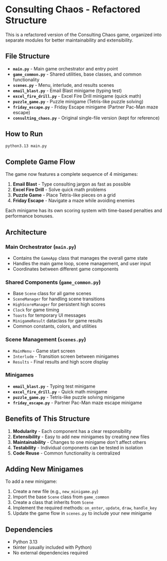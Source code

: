 # Consulting Chaos - Refactored Structure

This is a refactored version of the Consulting Chaos game, organized into separate modules for better maintainability and extensibility.

## File Structure

- **`main.py`** - Main game orchestrator and entry point
- **`game_common.py`** - Shared utilities, base classes, and common functionality
- **`scenes.py`** - Menu, interlude, and results scenes
- **`email_blast.py`** - Email Blast minigame (typing test)
- **`excel_fire_drill.py`** - Excel Fire Drill minigame (quick math)
- **`puzzle_game.py`** - Puzzle minigame (Tetris-like puzzle solving)
- **`friday_escape.py`** - Friday Escape minigame (Partner Pac-Man maze escape)
- **`consulting_chaos.py`** - Original single-file version (kept for reference)

## How to Run

```bash
python3.13 main.py
```

## Complete Game Flow

The game now features a complete sequence of 4 minigames:

1. **Email Blast** - Type consulting jargon as fast as possible
2. **Excel Fire Drill** - Solve quick math problems
3. **Puzzle Game** - Place Tetris-like pieces on a grid
4. **Friday Escape** - Navigate a maze while avoiding enemies

Each minigame has its own scoring system with time-based penalties and performance bonuses.

## Architecture

### Main Orchestrator (`main.py`)

- Contains the `GameApp` class that manages the overall game state
- Handles the main game loop, scene management, and user input
- Coordinates between different game components

### Shared Components (`game_common.py`)

- Base `Scene` class for all game scenes
- `SceneManager` for handling scene transitions
- `HighScoreManager` for persistent high scores
- `Clock` for game timing
- `Toasts` for temporary UI messages
- `MinigameResult` dataclass for game results
- Common constants, colors, and utilities

### Scene Management (`scenes.py`)

- `MainMenu` - Game start screen
- `Interlude` - Transition screen between minigames
- `Results` - Final results and high score display

### Minigames

- **`email_blast.py`** - Typing test minigame
- **`excel_fire_drill.py`** - Quick math minigame
- **`puzzle_game.py`** - Tetris-like puzzle solving minigame
- **`friday_escape.py`** - Partner Pac-Man maze escape minigame

## Benefits of This Structure

1. **Modularity** - Each component has a clear responsibility
2. **Extensibility** - Easy to add new minigames by creating new files
3. **Maintainability** - Changes to one minigame don't affect others
4. **Testability** - Individual components can be tested in isolation
5. **Code Reuse** - Common functionality is centralized

## Adding New Minigames

To add a new minigame:

1. Create a new file (e.g., `new_minigame.py`)
2. Import the base `Scene` class from `game_common`
3. Create a class that inherits from `Scene`
4. Implement the required methods: `on_enter`, `update`, `draw`, `handle_key`
5. Update the game flow in `scenes.py` to include your new minigame

## Dependencies

- Python 3.13
- tkinter (usually included with Python)
- No external dependencies required
